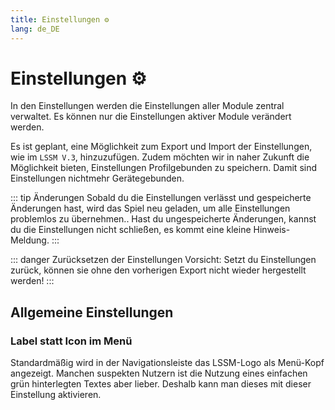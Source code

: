 ```yaml
---
title: Einstellungen ⚙️
lang: de_DE
---
```


# Einstellungen :gear:

In den Einstellungen werden die Einstellungen aller Module zentral verwaltet. Es können nur die Einstellungen aktiver Module verändert werden.

Es ist geplant, eine Möglichkeit zum Export und Import der Einstellungen, wie im `LSSM V.3`, hinzuzufügen.
Zudem möchten wir in naher Zukunft die Möglichkeit bieten, Einstellungen Profilgebunden zu speichern. Damit sind Einstellungen nichtmehr Gerätegebunden.

::: tip Änderungen
Sobald du die Einstellungen verlässt und gespeicherte Änderungen hast, wird das Spiel neu geladen, um alle Einstellungen problemlos zu übernehmen..
Hast du ungespeicherte Änderungen, kannst du die Einstellungen nicht schließen, es kommt eine kleine Hinweis-Meldung.
:::

::: danger Zurücksetzen der Einstellungen
Vorsicht: Setzt du Einstellungen zurück, können sie ohne den vorherigen Export nicht wieder hergestellt werden!
:::

## Allgemeine Einstellungen

### Label statt Icon im Menü
Standardmäßig wird in der Navigationsleiste das LSSM-Logo als Menü-Kopf angezeigt. Manchen suspekten Nutzern ist die Nutzung eines einfachen grün hinterlegten Textes aber lieber. Deshalb kann man dieses mit dieser Einstellung aktivieren.
